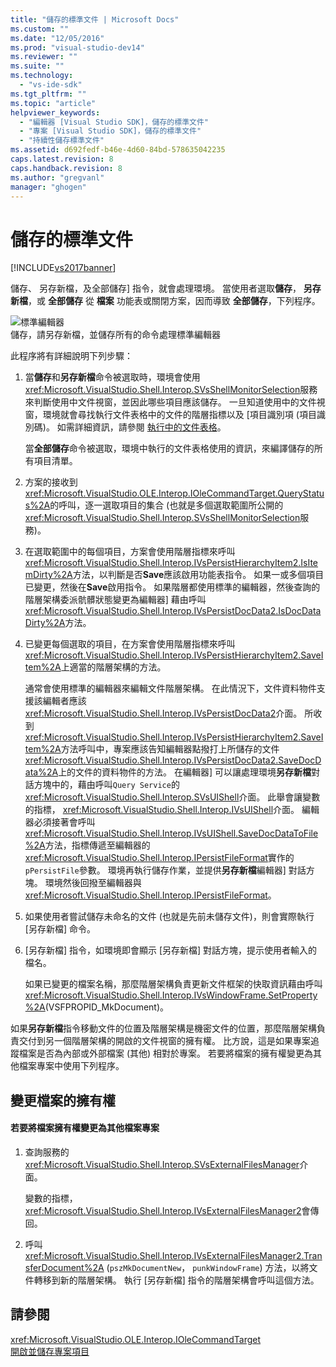 ```yaml
---
title: "儲存的標準文件 | Microsoft Docs"
ms.custom: ""
ms.date: "12/05/2016"
ms.prod: "visual-studio-dev14"
ms.reviewer: ""
ms.suite: ""
ms.technology: 
  - "vs-ide-sdk"
ms.tgt_pltfrm: ""
ms.topic: "article"
helpviewer_keywords: 
  - "編輯器 [Visual Studio SDK]，儲存的標準文件"
  - "專案 [Visual Studio SDK]，儲存的標準文件"
  - "持續性儲存標準文件"
ms.assetid: d692fedf-b46e-4d60-84bd-578635042235
caps.latest.revision: 8
caps.handback.revision: 8
ms.author: "gregvanl"
manager: "ghogen"
---
```

# 儲存的標準文件
[!INCLUDE[vs2017banner](../../code-quality/includes/vs2017banner.md)]

儲存、 另存新檔，及全部儲存\] 指令，就會處理環境。  當使用者選取**儲存**， **另存新檔**，或 **全部儲存** 從 **檔案** 功能表或關閉方案，因而導致 **全部儲存**，下列程序。  
  
 ![標準編輯器](../../extensibility/internals/media/public.png "Public")  
儲存，請另存新檔，並儲存所有的命令處理標準編輯器  
  
 此程序將有詳細說明下列步驟：  
  
1.  當**儲存**和**另存新檔**命令被選取時，環境會使用<xref:Microsoft.VisualStudio.Shell.Interop.SVsShellMonitorSelection>服務來判斷使用中文件視窗，並因此哪些項目應該儲存。  一旦知道使用中的文件視窗，環境就會尋找執行文件表格中的文件的階層指標以及 \[項目識別項 \(項目識別碼\)。  如需詳細資訊，請參閱 [執行中的文件表格](../../extensibility/internals/running-document-table.md)。  
  
     當**全部儲存**命令被選取，環境中執行的文件表格使用的資訊，來編譯儲存的所有項目清單。  
  
2.  方案的接收到<xref:Microsoft.VisualStudio.OLE.Interop.IOleCommandTarget.QueryStatus%2A>的呼叫，逐一選取項目的集合 \(也就是多個選取範圍所公開的<xref:Microsoft.VisualStudio.Shell.Interop.SVsShellMonitorSelection>服務\)。  
  
3.  在選取範圍中的每個項目，方案會使用階層指標來呼叫<xref:Microsoft.VisualStudio.Shell.Interop.IVsPersistHierarchyItem2.IsItemDirty%2A>方法，以判斷是否**Save**應該啟用功能表指令。  如果一或多個項目已變更，然後在**Save**啟用指令。  如果階層都使用標準的編輯器，然後查詢的階層架構委派骯髒狀態變更為編輯器\] 藉由呼叫<xref:Microsoft.VisualStudio.Shell.Interop.IVsPersistDocData2.IsDocDataDirty%2A>方法。  
  
4.  已變更每個選取的項目，在方案會使用階層指標來呼叫<xref:Microsoft.VisualStudio.Shell.Interop.IVsPersistHierarchyItem2.SaveItem%2A>上適當的階層架構的方法。  
  
     通常會使用標準的編輯器來編輯文件階層架構。  在此情況下，文件資料物件支援該編輯者應該<xref:Microsoft.VisualStudio.Shell.Interop.IVsPersistDocData2>介面。  所收到<xref:Microsoft.VisualStudio.Shell.Interop.IVsPersistHierarchyItem2.SaveItem%2A>方法呼叫中，專案應該告知編輯器點撥打上所儲存的文件<xref:Microsoft.VisualStudio.Shell.Interop.IVsPersistDocData2.SaveDocData%2A>上的文件的資料物件的方法。  在編輯器\] 可以讓處理環境**另存新檔**對話方塊中的，藉由呼叫`Query Service`的<xref:Microsoft.VisualStudio.Shell.Interop.SVsUIShell>介面。  此舉會讓變數的指標， <xref:Microsoft.VisualStudio.Shell.Interop.IVsUIShell>介面。  編輯器必須接著會呼叫<xref:Microsoft.VisualStudio.Shell.Interop.IVsUIShell.SaveDocDataToFile%2A>方法，指標傳遞至編輯器的<xref:Microsoft.VisualStudio.Shell.Interop.IPersistFileFormat>實作的`pPersistFile`參數。  環境再執行儲存作業，並提供**另存新檔**編輯器\] 對話方塊。  環境然後回撥至編輯器與<xref:Microsoft.VisualStudio.Shell.Interop.IPersistFileFormat>。  
  
5.  如果使用者嘗試儲存未命名的文件 \(也就是先前未儲存文件\)，則會實際執行 \[另存新檔\] 命令。  
  
6.  \[另存新檔\] 指令，如環境即會顯示 \[另存新檔\] 對話方塊，提示使用者輸入的檔名。  
  
     如果已變更的檔案名稱，那麼階層架構負責更新文件框架的快取資訊藉由呼叫<xref:Microsoft.VisualStudio.Shell.Interop.IVsWindowFrame.SetProperty%2A>\(VSFPROPID\_MkDocument\)。  
  
 如果**另存新檔**指令移動文件的位置及階層架構是機密文件的位置，那麼階層架構負責交付到另一個階層架構的開啟的文件視窗的擁有權。  比方說，這是如果專案追蹤檔案是否為內部或外部檔案 \(其他\) 相對於專案。  若要將檔案的擁有權變更為其他檔案專案中使用下列程序。  
  
## 變更檔案的擁有權  
  
#### 若要將檔案擁有權變更為其他檔案專案  
  
1.  查詢服務的<xref:Microsoft.VisualStudio.Shell.Interop.SVsExternalFilesManager>介面。  
  
     變數的指標， <xref:Microsoft.VisualStudio.Shell.Interop.IVsExternalFilesManager2>會傳回。  
  
2.  呼叫<xref:Microsoft.VisualStudio.Shell.Interop.IVsExternalFilesManager2.TransferDocument%2A> \(`pszMkDocumentNew`， `punkWindowFrame`\) 方法，以將文件轉移到新的階層架構。  執行 \[另存新檔\] 指令的階層架構會呼叫這個方法。  
  
## 請參閱  
 <xref:Microsoft.VisualStudio.OLE.Interop.IOleCommandTarget>   
 [開啟並儲存專案項目](../../extensibility/internals/opening-and-saving-project-items.md)